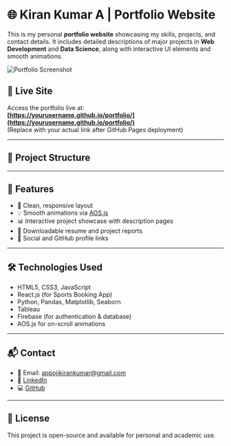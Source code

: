 # 🌐 Kiran Kumar A | Portfolio Website

This is my personal **portfolio website** showcasing my skills, projects, and contact details. It includes detailed descriptions of major projects in **Web Development** and **Data Science**, along with interactive UI elements and smooth animations.

![Portfolio Screenshot](assets/preview.png) <!-- Optional: Include a screenshot -->

## 🚀 Live Site

Access the portfolio live at:  
**[https://yourusername.github.io/portfolio/](https://yourusername.github.io/portfolio/)**  
(Replace with your actual link after GitHub Pages deployment)

---

## 📂 Project Structure


---

## 🧠 Features

- 🎯 Clean, responsive layout
- 💡 Smooth animations via [AOS.js](https://michalsnik.github.io/aos/)
- 📊 Interactive project showcase with description pages
- 📎 Downloadable resume and project reports
- 🔗 Social and GitHub profile links

---

## 🛠️ Technologies Used

- HTML5, CSS3, JavaScript
- React.js (for Sports Booking App)
- Python, Pandas, Matplotlib, Seaborn
- Tableau
- Firebase (for authentication & database)
- AOS.js for on-scroll animations

---

## 📬 Contact

- 📧 Email: [appojikirankumar@gmail.com](mailto:appojikirankumar@gmail.com)
- 🔗 [LinkedIn](https://www.linkedin.com/in/kirankumar)
- 💻 [GitHub](https://github.com/kirankumar)

---

## 📢 License

This project is open-source and available for personal and academic use.

